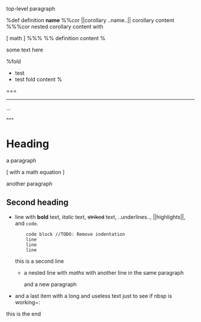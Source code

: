 top-level paragraph

%def definition **name**
%%cor ||corollary ..name..||
corollary content
%%%cor
nested corollary content with

\[
math
\]
%%%
%%
definition content
%

some text here

%fold

- test
- test
  fold content
  %

===

---

...

^^^

# Heading

a paragraph

\[
with a math equation
\]

another paragraph

## Second heading

- line with **bold** text, _italic_ text, ~~striked~~ text, ..underlines.., ||highlights||, and `code`.

  ```lang
      code block //TODO: Remove indentation
      line
      line
      line
  ```

  this is a second line

  - a nested line with $maths$
    with another line in the same paragraph

    and a new paragraph

- and a last item with a long and useless text just to see if nbsp is working~:

this is the end
